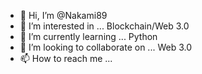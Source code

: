 - 👋 Hi, I’m @Nakami89
- 👀 I’m interested in ... Blockchain/Web 3.0
- 🌱 I’m currently learning ... Python
- 💞️ I’m looking to collaborate on ... Web 3.0
- 📫 How to reach me ...

<!---
Nakami89/Nakami89 is a ✨ special ✨ repository because its `README.md` (this file) appears on your GitHub profile.
You can click the Preview link to take a look at your changes.
--->
